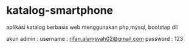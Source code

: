 # katalog-smartphone
aplikasi katalog berbasis web menggunakan php,mysql, bootstap dll

akun admin : 
username : rifan.alamsyah02@gmail.com 
password : 123
